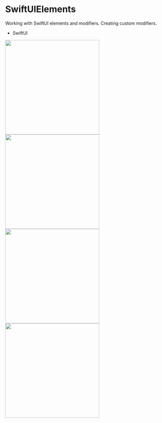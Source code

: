# SwiftUIElements

Working with SwiftUI elements and modifiers. Creating custom modifiers.

* SwiftUI

<img src="https://github.com/repakuku/SwiftUIElements/assets/43852158/2e7ee30b-3a58-4a16-86fe-65ecd9f8fe46" width="300">
<img src="https://github.com/repakuku/SwiftUIElements/assets/43852158/dcfffe38-1a28-4b30-aa60-21fef6648847" width="300">
<img src="https://github.com/repakuku/SwiftUIElements/assets/43852158/61ba1066-cfea-4b79-bbdd-7bd6de4911e3" width="300">
<img src="https://github.com/repakuku/SwiftUIElements/assets/43852158/c767a645-1e7b-43c9-92f8-561a755fe5af" width="300">
